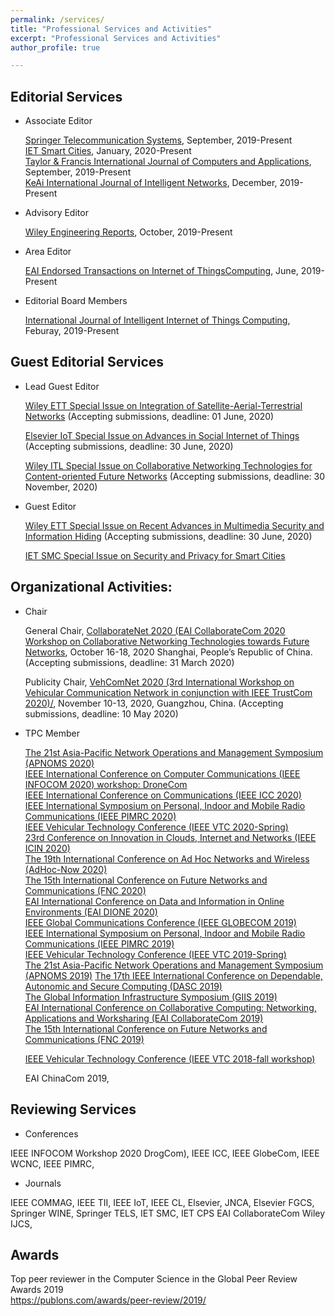 ```yaml
---
permalink: /services/
title: "Professional Services and Activities"
excerpt: "Professional Services and Activities"
author_profile: true

---
```


Editorial Services
--------
* Associate Editor

   <a href="https://link.springer.com/journal/11235" target="_blank">Springer Telecommunication Systems</a>, September, 2019-Present  
   <a href="https://digital-library.theiet.org/content/journals/iet-smc" target="_blank">IET Smart Cities</a>, January, 2020-Present  
   <a href="https://www.tandfonline.com/toc/tjca20/current" target="_blank">Taylor & Francis International Journal of Computers and Applications</a>, September, 2019-Present  
   <a href="http://www.keaipublishing.com/en/journals/international-journal-of-intelligent-networks/" target="_blank">KeAi International Journal of Intelligent Networks</a>, December, 2019-Present 
  
* Advisory Editor

  <a href="https://onlinelibrary.wiley.com/journal/25778196" target="_blank">Wiley Engineering Reports</a>, October, 2019-Present
  
* Area Editor 

  <a href="https://eudl.eu/journal/IoT" target="_blank">EAI Endorsed Transactions on Internet of ThingsComputing</a>, June, 2019-Present
    
* Editorial Board Members

  <a href="https://www.inderscience.com/jhome.php?jcode=ijiitc" target="_blank">International Journal of Intelligent Internet of Things Computing</a>, Feburay, 2019-Present 

Guest Editorial Services
--------
* Lead Guest Editor

  <a href="https://onlinelibrary.wiley.com/page/journal/21613915/homepage/special_issues.htm/" target="_blank">Wiley ETT Special Issue on Integration of Satellite-Aerial-Terrestrial Networks</a> (Accepting submissions, deadline: 01 June, 2020) 

  <a href="https://www.journals.elsevier.com/internet-of-things/call-for-papers/special-issue-on-advances-in-social-internet-of-things/" target="_blank">Elsevier IoT Special Issue on Advances in Social Internet of Things</a> (Accepting submissions, deadline: 30 June, 2020) 
 
  <a href="https://pericles.pericles-prod.literatumonline.com/page/journal/24761508/homepage/special_issues.htm/" target="_blank">Wiley ITL Special Issue on Collaborative Networking Technologies for Content-oriented Future Networks</a> (Accepting submissions, deadline: 30 November, 2020)
 
* Guest Editor

  <a href="https://onlinelibrary.wiley.com/page/journal/21613915/homepage/special_issues.htm/" target="_blank">Wiley ETT Special Issue on Recent Advances in Multimedia Security and Information Hiding</a> (Accepting submissions, deadline: 30 June, 2020)  
  
  <a href="https://digital-library.theiet.org/content/journals/iet-smc/info/special-Issues/" target="_blank">IET SMC Special Issue on Security and Privacy for Smart Cities</a>

Organizational Activities:
--------
* Chair

  General Chair, <a href="http://collaboratecom.org/collaboratenet-workshop/" target="_blank">CollaborateNet 2020 (EAI CollaborateCom 2020 Workshop on Collaborative Networking Technologies towards Future Networks</a>, October 16-18, 2020
Shanghai, People’s Republic of China. (Accepting submissions, deadline: 31 March 2020) 

  Publicity Chair, <a href="https://computing.derby.ac.uk/c/vehcomnet-2020/" target="_blank">VehComNet 2020 (3rd International Workshop on Vehicular Communication Network in conjunction with IEEE TrustCom 2020)/</a>, November 10-13, 2020, Guangzhou, China. (Accepting submissions, deadline: 10 May 2020) 

* TPC Member

  <a href="https://nmlab.korea.ac.kr/apnoms2020/" target="_blank">The 21st Asia-Pacific Network Operations and Management Symposium (APNOMS 2020)</a>  
  <a href="https://infocom2020.ieee-infocom.org/workshop-drone-assisted-smart-backhaul-solutions-5g-and-beyond" target="_blank">IEEE International Conference on Computer Communications (IEEE INFOCOM 2020) workshop: DroneCom</a>  
  <a href="https://icc2020.ieee-icc.org" target="_blank">IEEE International Conference on Communications (IEEE ICC 2020)</a>  
  <a href="https://pimrc2020.ieee-pimrc.org/" target="_blank">IEEE International Symposium on Personal, Indoor and Mobile Radio Communications (IEEE PIMRC 2020)</a>  
   <a href="https://vtc2020spring.trackchair.com/track/1814" target="_blank">IEEE Vehicular Technology Conference (IEEE VTC 2020-Spring)</a>  
   <a href="https://www.icin-conference.org/" target="_blank">23rd Conference on Innovation in Clouds, Internet and Networks (IEEE ICIN 2020)</a>  
   <a href="http://www.adhocnow2020.it/index.php/" target="_blank">The 19th International Conference on Ad Hoc Networks and Wireless (AdHoc-Now 2020)</a>  
   <a href="http://cs-conferences.acadiau.ca/fnc-20/" target="_blank">The 15th International Conference on Future Networks and Communications (FNC 2020)</a>  
   <a href="http://dione-conference.org/" target="_blank">EAI International Conference on Data and Information in Online Environments (EAI DIONE 2020)</a>  
   <a href="https://globecom2019.ieee-globecom.org/" target="_blank">IEEE Global Communications Conference (IEEE GLOBECOM 2019)</a>  
   <a href="https://pimrc2019.ieee-pimrc.org/" target="_blank">IEEE International Symposium on Personal, Indoor and Mobile Radio Communications (IEEE PIMRC 2019)</a>  
   <a href="https://vtc2019s-rr-wks.trackchair.com/track/1744" target="_blank">IEEE Vehicular Technology Conference (IEEE VTC 2019-Spring)</a>  
   <a href="https://www.ieice.org/~icm/apnoms/2019/" target="_blank">The 21st Asia-Pacific Network Operations and Management Symposium (APNOMS 2019)</a>
   <a href="http://cyber-science.org/2019/dasc/" target="_blank">The 17th IEEE International Conference on Dependable, Autonomic and Secure Computing (DASC 2019)</a>  
   <a href="https://giis-2019.dnac.org/" target="_blank">The Global Information Infrastructure Symposium (GIIS 2019)</a>  
    <a href="http://collaboratecom2019.eai-conferences.org/" target="_blank">EAI International Conference on Collaborative Computing: Networking, Applications and Worksharing (EAI CollaborateCom 2019)</a>  
    <a href="http://cs-conferences.acadiau.ca/fnc-19/" target="_blank">The 15th International Conference on Future Networks and Communications (FNC 2019)</a>  
     
   
   

   

   <a href="https://vtc2018f-rr-wks.trackchair.com/track/1696/" target="_blank">IEEE Vehicular Technology Conference (IEEE VTC 2018-fall workshop)</a>
 
 
  EAI ChinaCom 2019, 


Reviewing Services
--------
* Conferences  

IEEE INFOCOM Workshop 2020 DrogCom), 
IEEE ICC, 
IEEE GlobeCom, 
IEEE WCNC, 
IEEE PIMRC, 

* Journals

IEEE COMMAG, 
IEEE TII, 
IEEE IoT, 
IEEE CL, 
Elsevier, JNCA, 
Elsevier FGCS, 
Springer WINE, 
Springer TELS, 
IET SMC, 
IET CPS
EAI CollaborateCom 
Wiley IJCS,

Awards
--------
Top peer reviewer in the Computer Science in the Global Peer Review Awards 2019  
<a href="https://publons.com/awards/peer-review/2019/" target="_blank">https://publons.com/awards/peer-review/2019/</a>

